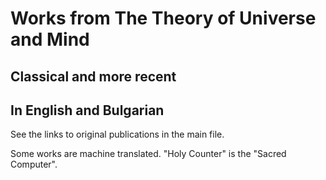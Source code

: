 # Works from The Theory of Universe and Mind
## Classical and more recent
## In English and Bulgarian

See the links to original publications in the main file.

Some works are machine translated. "Holy Counter" is the "Sacred Computer".
